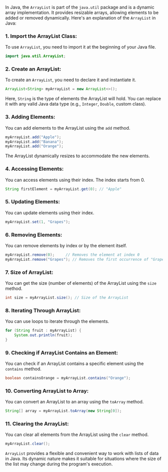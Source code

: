 In Java, the `ArrayList` is part of the `java.util` package and is a dynamic array implementation. It provides resizable arrays, allowing elements to be added or removed dynamically. Here's an explanation of the `ArrayList` in Java:

### 1. **Import the ArrayList Class:**
   To use `ArrayList`, you need to import it at the beginning of your Java file.

   ```java
   import java.util.ArrayList;
   ```

### 2. **Create an ArrayList:**
   To create an `ArrayList`, you need to declare it and instantiate it.

   ```java
   ArrayList<String> myArrayList = new ArrayList<>();
   ```

   Here, `String` is the type of elements the ArrayList will hold. You can replace it with any valid Java data type (e.g., `Integer`, `Double`, custom class).

### 3. **Adding Elements:**
   You can add elements to the ArrayList using the `add` method.

   ```java
   myArrayList.add("Apple");
   myArrayList.add("Banana");
   myArrayList.add("Orange");
   ```

   The ArrayList dynamically resizes to accommodate the new elements.

### 4. **Accessing Elements:**
   You can access elements using their index. The index starts from 0.

   ```java
   String firstElement = myArrayList.get(0); // "Apple"
   ```

### 5. **Updating Elements:**
   You can update elements using their index.

   ```java
   myArrayList.set(1, "Grapes");
   ```

### 6. **Removing Elements:**
   You can remove elements by index or by the element itself.

   ```java
   myArrayList.remove(0);     // Removes the element at index 0
   myArrayList.remove("Grapes"); // Removes the first occurrence of "Grapes"
   ```

### 7. **Size of ArrayList:**
   You can get the size (number of elements) of the ArrayList using the `size` method.

   ```java
   int size = myArrayList.size(); // Size of the ArrayList
   ```

### 8. **Iterating Through ArrayList:**
   You can use loops to iterate through the elements.

   ```java
   for (String fruit : myArrayList) {
       System.out.println(fruit);
   }
   ```

### 9. **Checking if ArrayList Contains an Element:**
   You can check if an ArrayList contains a specific element using the `contains` method.

   ```java
   boolean containsOrange = myArrayList.contains("Orange");
   ```

### 10. **Converting ArrayList to Array:**
   You can convert an ArrayList to an array using the `toArray` method.

   ```java
   String[] array = myArrayList.toArray(new String[0]);
   ```

### 11. **Clearing the ArrayList:**
   You can clear all elements from the ArrayList using the `clear` method.

   ```java
   myArrayList.clear();
   ```

`ArrayList` provides a flexible and convenient way to work with lists of data in Java. Its dynamic nature makes it suitable for situations where the size of the list may change during the program's execution.